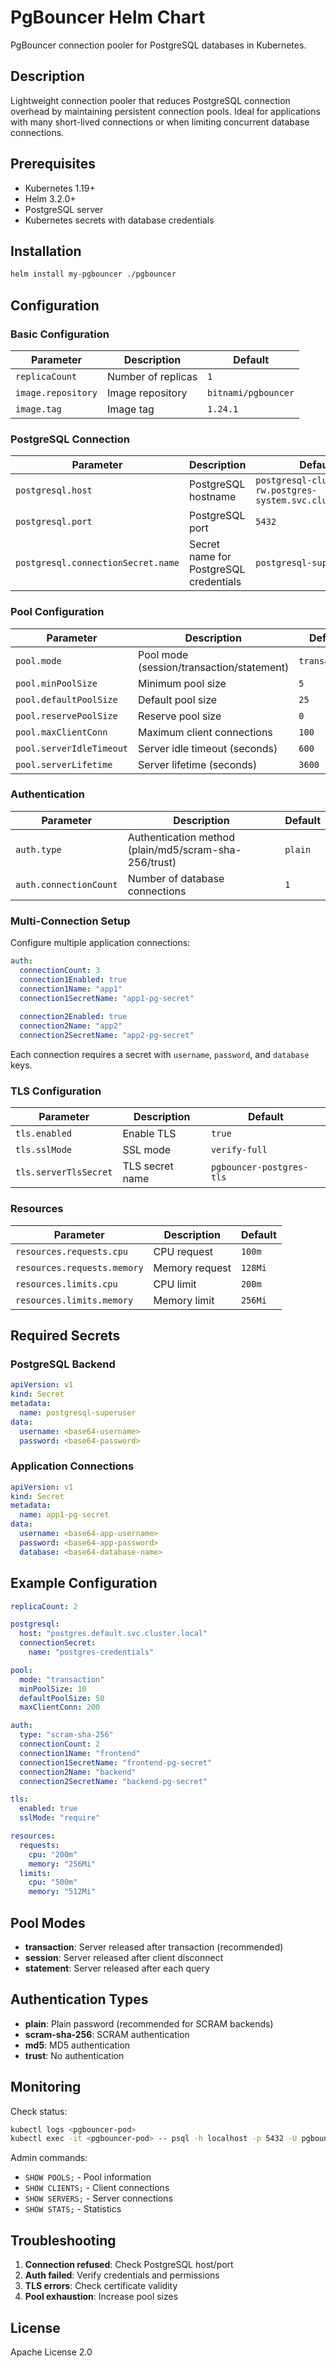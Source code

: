# PgBouncer Helm Chart

PgBouncer connection pooler for PostgreSQL databases in Kubernetes.

## Description

Lightweight connection pooler that reduces PostgreSQL connection overhead by maintaining persistent connection pools. Ideal for applications with many short-lived connections or when limiting concurrent database connections.

## Prerequisites

- Kubernetes 1.19+
- Helm 3.2.0+
- PostgreSQL server
- Kubernetes secrets with database credentials

## Installation

```bash
helm install my-pgbouncer ./pgbouncer
```

## Configuration

### Basic Configuration

| Parameter | Description | Default |
|-----------|-------------|---------|
| `replicaCount` | Number of replicas | `1` |
| `image.repository` | Image repository | `bitnami/pgbouncer` |
| `image.tag` | Image tag | `1.24.1` |

### PostgreSQL Connection

| Parameter | Description | Default |
|-----------|-------------|---------|
| `postgresql.host` | PostgreSQL hostname | `postgresql-cluster-rw.postgres-system.svc.cluster.local` |
| `postgresql.port` | PostgreSQL port | `5432` |
| `postgresql.connectionSecret.name` | Secret name for PostgreSQL credentials | `postgresql-superuser` |

### Pool Configuration

| Parameter | Description | Default |
|-----------|-------------|---------|
| `pool.mode` | Pool mode (session/transaction/statement) | `transaction` |
| `pool.minPoolSize` | Minimum pool size | `5` |
| `pool.defaultPoolSize` | Default pool size | `25` |
| `pool.reservePoolSize` | Reserve pool size | `0` |
| `pool.maxClientConn` | Maximum client connections | `100` |
| `pool.serverIdleTimeout` | Server idle timeout (seconds) | `600` |
| `pool.serverLifetime` | Server lifetime (seconds) | `3600` |

### Authentication

| Parameter | Description | Default |
|-----------|-------------|---------|
| `auth.type` | Authentication method (plain/md5/scram-sha-256/trust) | `plain` |
| `auth.connectionCount` | Number of database connections | `1` |

### Multi-Connection Setup

Configure multiple application connections:

```yaml
auth:
  connectionCount: 3
  connection1Enabled: true
  connection1Name: "app1"
  connection1SecretName: "app1-pg-secret"
  
  connection2Enabled: true
  connection2Name: "app2"
  connection2SecretName: "app2-pg-secret"
```

Each connection requires a secret with `username`, `password`, and `database` keys.

### TLS Configuration

| Parameter | Description | Default |
|-----------|-------------|---------|
| `tls.enabled` | Enable TLS | `true` |
| `tls.sslMode` | SSL mode | `verify-full` |
| `tls.serverTlsSecret` | TLS secret name | `pgbouncer-postgres-tls` |

### Resources

| Parameter | Description | Default |
|-----------|-------------|---------|
| `resources.requests.cpu` | CPU request | `100m` |
| `resources.requests.memory` | Memory request | `128Mi` |
| `resources.limits.cpu` | CPU limit | `200m` |
| `resources.limits.memory` | Memory limit | `256Mi` |

## Required Secrets

### PostgreSQL Backend
```yaml
apiVersion: v1
kind: Secret
metadata:
  name: postgresql-superuser
data:
  username: <base64-username>
  password: <base64-password>
```

### Application Connections
```yaml
apiVersion: v1
kind: Secret
metadata:
  name: app1-pg-secret
data:
  username: <base64-app-username>
  password: <base64-app-password>
  database: <base64-database-name>
```

## Example Configuration

```yaml
replicaCount: 2

postgresql:
  host: "postgres.default.svc.cluster.local"
  connectionSecret:
    name: "postgres-credentials"

pool:
  mode: "transaction"
  minPoolSize: 10
  defaultPoolSize: 50
  maxClientConn: 200

auth:
  type: "scram-sha-256"
  connectionCount: 2
  connection1Name: "frontend"
  connection1SecretName: "frontend-pg-secret"
  connection2Name: "backend" 
  connection2SecretName: "backend-pg-secret"

tls:
  enabled: true
  sslMode: "require"

resources:
  requests:
    cpu: "200m"
    memory: "256Mi"
  limits:
    cpu: "500m"
    memory: "512Mi"
```

## Pool Modes

- **transaction**: Server released after transaction (recommended)
- **session**: Server released after client disconnect
- **statement**: Server released after each query

## Authentication Types

- **plain**: Plain password (recommended for SCRAM backends)
- **scram-sha-256**: SCRAM authentication
- **md5**: MD5 authentication
- **trust**: No authentication

## Monitoring

Check status:
```bash
kubectl logs <pgbouncer-pod>
kubectl exec -it <pgbouncer-pod> -- psql -h localhost -p 5432 -U pgbouncer pgbouncer
```

Admin commands:
- `SHOW POOLS;` - Pool information
- `SHOW CLIENTS;` - Client connections
- `SHOW SERVERS;` - Server connections
- `SHOW STATS;` - Statistics

## Troubleshooting

1. **Connection refused**: Check PostgreSQL host/port
2. **Auth failed**: Verify credentials and permissions
3. **TLS errors**: Check certificate validity
4. **Pool exhaustion**: Increase pool sizes

## License

Apache License 2.0